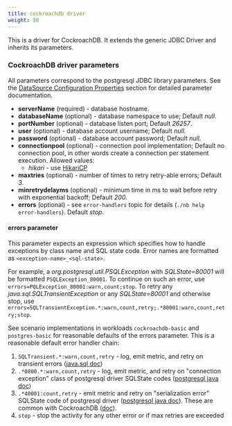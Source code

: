 ```yaml
---
title: cockroachdb driver
weight: 50
---
```


This is a driver for CockroachDB. It extends the generic JDBC Driver and
inherits its parameters.

### CockroachDB driver parameters

All parameters correspond to the postgresql JDBC library parameters. See
the
[DataSource Configuration Properties](https://jdbc.postgresql.org/documentation/81/ds-ds.html)
section for detailed parameter documentation.

* **serverName** (required) - database hostname.
* **databaseName** (optional) - database namespace to use; Default *null*.
* **portNumber** (optional) - database listen port; Default *26257*.
* **user** (optional) - database account username; Default *null*.
* **password** (optional) - database account password; Default *null*.
* **connectionpool** (optional) - connection pool implementation; Default
  no connection pool, in other words create a connection per statement execution.
  Allowed values:
    * *hikari* -
      use [HikariCP](https://github.com/brettwooldridge/HikariCP)
* **maxtries** (optional) - number of times to retry retry-able errors; Default *3*.
* **minretrydelayms** (optional) - minimum time in ms to wait before retry with exponential backoff; Default *200*.
* **errors** (optional) - see `error-handlers` topic for details (`./nb help error-handlers`). Default *stop*.

#### errors parameter

This parameter expects an expression which specifies how to handle exceptions by class name
and SQL state code. Error names are formatted as `<exception-name>_<sql-state>`.

For example, a *org.postgresql.util.PSQLException* with *SQLState=80001* will be formatted `PSQLException_80001`.
To continue on such an error, use `errors=PQLException_80001:warn,count;stop`. To retry any
*java.sql.SQLTransientException* or any *SQLState=80001* and otherwise stop, use
`errors=SQLTransientException.*:warn,count,retry;.*80001:warn,count,retry;stop`.

See scenario implementations in workloads `cockroachdb-basic` and `postgres-basic` for reasonable defaults
of the errors parameter. This is a reasonable default error handler chain:

1. `SQLTransient.*:warn,count,retry` - log, emit metric, and retry on transient errors
([java.sql doc](https://docs.oracle.com/javase/8/docs/api/java/sql/SQLTransientException.html))
2. `.*0800.*:warn,count,retry` - log, emit metric, and retry on "connection exception" class of postgresql driver
SQLState codes ([postgresql java doc](https://www.postgresql.org/docs/9.4/errcodes-appendix.html))
3. `.*40001:count,retry` - emit metric and retry on "serialization error" SQLState code of postgresql driver
([postgresql java doc](https://www.postgresql.org/docs/9.4/errcodes-appendix.html)).
These are common with CockroachDB
([doc](https://www.cockroachlabs.com/docs/stable/error-handling-and-troubleshooting.html#transaction-retry-errors)).
4. `stop` - stop the activity for any other error or if max retries are exceeded



